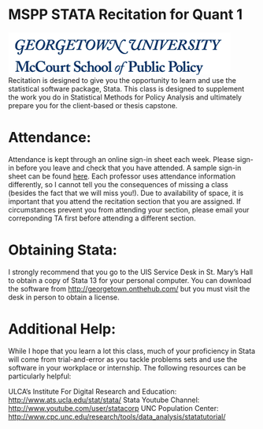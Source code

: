 MSPP STATA Recitation for Quant 1
==========
![logo](figures/00-logo.gif)
Recitation is designed to give you the opportunity to learn and use the statistical software package, Stata. This class is designed to supplement the work you do in Statistical Methods for Policy Analysis and ultimately prepare you for the client-based or thesis capstone.

# Attendance:

Attendance is kept through an online sign-in sheet each week. Please sign-in before you leave and check that you have attended. A sample sign-in sheet can be found [here](goo.gl/e7pRXO). Each professor uses attendance information differently, so I cannot tell you the consequences of missing a class (besides the fact that we will miss you!). Due to availability of space, it is important that you attend the recitation section that you are assigned. If circumstances prevent you from attending your section, please email your correponding TA first before attending a different section.
    
# Obtaining Stata:

I strongly recommend that you go to the UIS Service Desk in St. Mary’s Hall to obtain a copy of Stata 13 for your personal computer. You can download the software from http://georgetown.onthehub.com/ but you must visit the desk in person to obtain a license. 

# Additional Help:

While I hope that you learn a lot this class, much of your proficiency in Stata will come from trial-and-error as you tackle problems sets and use the software in your workplace or internship. The following resources can be particularly helpful:

ULCA’s Institute For Digital Research and Education: http://www.ats.ucla.edu/stat/stata/
Stata Youtube Channel: http://www.youtube.com/user/statacorp
UNC Population Center: http://www.cpc.unc.edu/research/tools/data_analysis/statatutorial/

